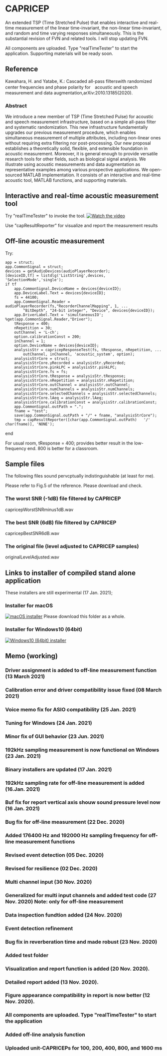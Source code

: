 # CAPRICEP
An extended TSP (Time Stretched Pulse) that enables interactive and real-time measurement of the linear time-invariant, the non-linear time-invariant, and random and time varying responses simultaneously. This is the substantial revision of FVN and related tools. I will stop updating FVN.

All components are uploaded. Type "realTimeTester" to start the application. Supporting materials will be ready soon. 

## Reference

Kawahara, H. and Yatabe, K.: Cascaded all-pass filterswith randomized center frequencies and phase polarity for　acoustic and speech measurement and data augmentation,arXiv:2010.13185(2020).

### Abstract

We introduce a new member of TSP (Time Stretched Pulse) for acoustic and speech measurement infrastructure, 
based on a simple all-pass filter and systematic randomization. 
This new infrastructure fundamentally upgrades our previous measurement procedure, 
which enables simultaneous measurement of multiple attributes, including non-linear ones
without requiring extra filtering nor post-processing. 
Our new proposal establishes a theoretically solid, flexible, and extensible foundation in acoustic measurement.
Moreover, it is general enough to provide versatile research tools for other fields, such as biological signal analysis.
We illustrate using acoustic measurements and data augmentation as representative examples among various prospective applications. 
We open-sourced MATLAB implementation. 
It consists of an interactive and real-time acoustic tool, MATLAB functions, and supporting materials.

## Interactive and real-time acoustic measurement tool

Try "realTimeTester" to invoke the tool.
[![Watch the video](capricepAcousticTool.jpg)](https://youtu.be/_uzJW2B2FxY)

Use "capResultReporter" for visualize and report the measurement results

## Off-line acoustic measurement

Try:

    app = struct;
    app.CommonSignal = struct;
    devices = getAudioDevices(audioPlayerRecorder);
    [deviceID,tf] = listdlg('ListString',devices, 'SelectionMode','single');
    if tf
        app.CommonSignal.DeviceName = devices{deviceID};
        app.DeviceLabel.Text = devices{deviceID};
        fs = 44100;
        app.CommonSignal.Reader = audioPlayerRecorder(fs,"RecorderChannelMapping", 1, ...
            "BitDepth", "24-bit integer", "Device", devices{deviceID});
        app.DriverLabel.Text = 'simultaneousIO'; %get(app.CommonSignal.Reader,"Driver");
        tResponse = 400;
        nRepetition = 30;
        outChannel = 'L-ch';
        option.calibrationConst = 200;
        inChannel = 1;
        option.DeviceName = devices{deviceID};
        analysisStr = capricepResponseTest(fs, tResponse, nRepetition, ...
            outChannel, inChannel, 'acoustic_system', option);
        analysisStrCore = struct;
        analysisStrCore.yRecorded = analysisStr.yRecorded;
        analysisStrCore.pinkLPC = analysisStr.pinkLPC;
        analysisStrCore.fs = fs;
        analysisStrCore.tResponse = analysisStr.tResponse;
        analysisStrCore.nRepetition = analysisStr.nRepetition;
        analysisStrCore.outChannel = analysisStr.outChannel;
        analysisStrCore.numChannels = analysisStr.numChannels;
        analysisStrCore.selectedChannels = analysisStr.selectedChannels;
        analysisStrCore.lAeq = analysisStr.lAeq;
        analysisStrCore.calibrationConst = analysisStr.calibrationConst;
        app.CommonSignal.outPath = ".";
        fname = "test";
        save(app.CommonSignal.outPath + "/" + fname, "analysisStrCore");
        tmp = capResultReporter([char(app.CommonSignal.outPath)   '/'  char(fname)], 'NONE');
  end
    
For usual room, tResponse = 400; provides better result in the low-frequency end. 800 is better for a classroom.

## Sample files

The following files sound pervcptually indistinguishable (at least for me).

Please refer to Fig.5 of the reference. Please download and check.

 ### The worst SNR (-1dB) file filtered by CAPRICEP

capricepWorstSNRminus1dB.wav

### The best SNR (6dB) file filtered by CAPRICEP

capricepBestSNR6dB.wav

### The original file (level adjusted to CAPRICEP samples)

originalLevelAdjusted.wav

## Links to installer of compiled stand alone application

These installers are still experimental (17 Jan. 2021);

### Installer for macOS
[![macOS installer](macInstaller.jpg)](https://drive.google.com/drive/folders/1v0TTaMb3Ka2xAND4TOLt_eaov3qfePtq?usp=sharing)
Please download this folder as a whole. 

### Installer for Windows10 (64bit)
[![Windows10 (64bit) installer](winInstaller.jpg)](https://drive.google.com/file/d/12tj_JiQiDLYMiBZaEckRQCQy0aaxfFpb/view?usp=sharing)

## Memo (working)

### Driver assignment is added to off-line measurement function (13 March 2021)
### Calibration error and driver compatibility issue fixed (08 March 2021)
### Voice memo fix for ASIO compatibility (25 Jan. 2021)
### Tuning for Windows (24 Jan. 2021)
### Minor fix of GUI behavior (23 Jun. 2021)
### 192kHz sampling measurement is now functional on Windows (23 Jan. 2021)
### Binary installers are updated (17 Jan. 2021)
### 192kHz sampling rate for off-line measurement is added (16.Jan. 2021)
### Buf fix for report vertical axis shouw sound pressure level now (16 Jan. 2021)
### Bug fix for off-line measurement (22 Dec. 2020)
### Added 176400 Hz and 192000 Hz sampling frequency for off-line measurement functions
### Revised event detection (05 Dec. 2020)
### Revised for resilience (02 Dec. 2020)
### Multi channel input (30 Nov. 2020)
### Generalized for multi input channels and added test code (27 Nov. 2020) Note: only for off-line measurement
### Data inspection fundtion added (24 Nov. 2020)
### Event detection refinement 
### Bug fix in reverberation time and made robust (23 Nov. 2020)
### Added test folder
### Visualization and report function is added (20 Nov. 2020).
### Detailed report added (13 Nov. 2020).
### Figure appearance compatibility in report is now better (12 Nov. 2020).
### All components are uploaded. Type "realTimeTester" to start the application
### Added off-line analysis function
### Uploaded unit-CAPRICEPs for 100, 200, 400, 800, and 1600 ms

